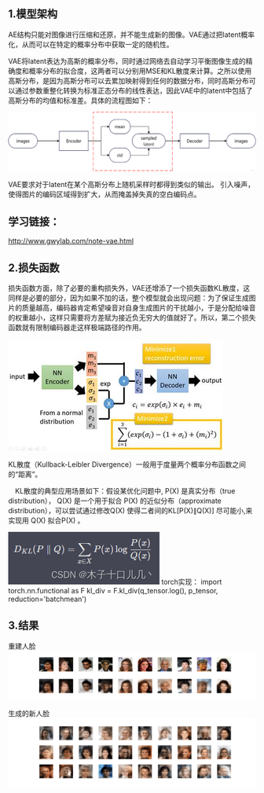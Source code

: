 
## 1.模型架构
AE结构只能对图像进行压缩和还原，并不能生成新的图像。VAE通过把latent概率化，从而可以在特定的概率分布中获取一定的随机性。

VAE将latent表达为高斯的概率分布，同时通过网络去自动学习平衡图像生成的精确度和概率分布的拟合度，这两者可以分别用MSE和KL散度来计算。之所以使用高斯分布，是因为高斯分布可以去累加映射得到任何的数据分布，同时高斯分布可以通过参数重整化转换为标准正态分布的线性表达，因此VAE中的latent中包括了高斯分布的均值和标准差。具体的流程图如下：

![alt text](66afb9b31f514d73ac82e24e5c1b7256.jpeg)


VAE要求对于latent在某个高斯分布上随机采样时都得到类似的输出。
引入噪声，使得图片的编码区域得到扩大，从而掩盖掉失真的空白编码点。

## 学习链接：
http://www.gwylab.com/note-vae.html


## 2.损失函数

损失函数方面，除了必要的重构损失外，VAE还增添了一个损失函数KL散度，这同样是必要的部分，因为如果不加的话，整个模型就会出现问题：为了保证生成图片的质量越高，编码器肯定希望噪音对自身生成图片的干扰越小，于是分配给噪音的权重越小，这样只需要将方差赋为接近负无穷大的值就好了。所以，第二个损失函数就有限制编码器走这样极端路径的作用。

![alt text](image011.jpg)

KL散度（Kullback-Leibler Divergence）一般用于度量两个概率分布函数之间的“距离”。


 KL散度的典型应用场景如下：假设某优化问题中, P(X) 是真实分布（true distribution）， Q(X) 是一个用于拟合 P(X) 的近似分布（approximate distribution），可以尝试通过修改Q(X) 使得二者间的KL[P(X)∥Q(X)] 尽可能小,来实现用 Q(X) 拟合P(X) 。

![alt text](e2fd6280ed6948bab90c00ebba30ad9e.png)
torch实现：
import torch.nn.functional as F
kl_div = F.kl_div(q_tensor.log(), p_tensor, reduction='batchmean')


## 3.结果

重建人脸
![alt text](2.png)

生成的新人脸
![alt text](1.png)